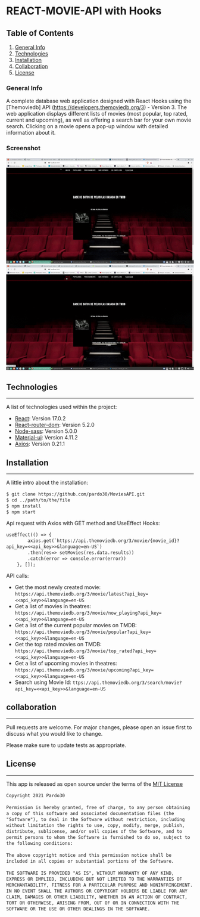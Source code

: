 # REACT-MOVIE-API with Hooks

## Table of Contents
1. [General Info](#general-info)
2. [Technologies](#technologies)
3. [Installation](#installation)
4. [Collaboration](#collaboration)
5. [License](#License)

### General Info
A complete database web application designed with React Hooks using the [Themoviedb] API (https://developers.themoviedb.org/3) - Version 3. The web application displays different lists of movies (most popular, top rated, current and upcoming), as well as offering a search bar for your own movie search. Clicking on a movie opens a pop-up window with detailed information about it.

### Screenshot
![ScreenShot Popular Gif](./src/img/Popular.gif)
![ScreenShot Search Gif](./src/img/Search.gif)

## Technologies
***
A list of technologies used within the project:
* [React](https://reactjs.org/): Version 17.0.2 
* [React-router-dom](https://www.npmjs.com/package/react-router-dom): Version 5.2.0
* [Node-sass](https://www.npmjs.com/package/node-sass): Version 5.0.0
* [Material-ui](https://material-ui.com/): Version 4.11.2
* [Axios](https://www.npmjs.com/package/axios): Version 0.21.1

## Installation
***
A little intro about the installation: 
```
$ git clone https://github.com/pardo30/MoviesAPI.git
$ cd ../path/to/the/file
$ npm install
$ npm start
```
Api request with Axios with GET method and UseEffect Hooks:
~~~
useEffect(() => {
        axios.get(`https://api.themoviedb.org/3/movie/{movie_id}?api_key=<<api_key>>&language=en-US`)
        .then(res=> setMovies(res.data.results))
        .catch(error => console.error(error))
    }, []);
~~~
API calls:
* Get the most newly created movie: `https://api.themoviedb.org/3/movie/latest?api_key=<<api_key>>&language=en-US`
* Get a list of movies in theatres: `https://api.themoviedb.org/3/movie/now_playing?api_key=<<api_key>>&language=en-US`
* Get a list of the current popular movies on TMDB: `https://api.themoviedb.org/3/movie/popular?api_key=<<api_key>>&language=en-US`
* Get the top rated movies on TMDB: `https://api.themoviedb.org/3/movie/top_rated?api_key=<<api_key>>&language=en-US`
* Get a list of upcoming movies in theatres: `https://api.themoviedb.org/3/movie/upcoming?api_key=<<api_key>>&language=en-US`
* Search using Movie Id: `ttps://api.themoviedb.org/3/search/movie?api_key=<<api_key>>&language=en-US`

## collaboration
***
Pull requests are welcome. For major changes, please open an issue first to discuss what you would like to change.

Please make sure to update tests as appropriate.

## License
***
This app is released as open source under the terms of the [MIT License](https://choosealicense.com/licenses/mit/)
~~~
Copyright 2021 Pardo30

Permission is hereby granted, free of charge, to any person obtaining a copy of this software and associated documentation files (the "Software"), to deal in the Software without restriction, including without limitation the rights to use, copy, modify, merge, publish, distribute, sublicense, and/or sell copies of the Software, and to permit persons to whom the Software is furnished to do so, subject to the following conditions:

The above copyright notice and this permission notice shall be included in all copies or substantial portions of the Software.

THE SOFTWARE IS PROVIDED "AS IS", WITHOUT WARRANTY OF ANY KIND, EXPRESS OR IMPLIED, INCLUDING BUT NOT LIMITED TO THE WARRANTIES OF MERCHANTABILITY, FITNESS FOR A PARTICULAR PURPOSE AND NONINFRINGEMENT. IN NO EVENT SHALL THE AUTHORS OR COPYRIGHT HOLDERS BE LIABLE FOR ANY CLAIM, DAMAGES OR OTHER LIABILITY, WHETHER IN AN ACTION OF CONTRACT, TORT OR OTHERWISE, ARISING FROM, OUT OF OR IN CONNECTION WITH THE SOFTWARE OR THE USE OR OTHER DEALINGS IN THE SOFTWARE.
~~~